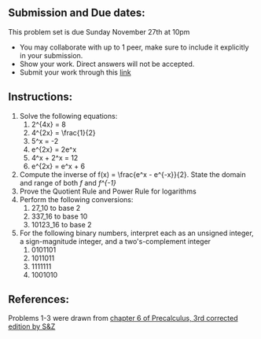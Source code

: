 ## Submission and Due dates:

This problem set is due Sunday November 27th at 10pm

- You may collaborate with up to 1 peer, make sure to include it explicitly in your submission.
- Show your work. Direct answers will not be accepted.
- Submit your work through this [link](tbd)

## Instructions:
1. Solve the following equations:
    1. 2^{4x} = 8
    2. 4^{2x} = \frac{1}{2}
    3. 5^x = -2
    4. e^{2x} = 2e^x
    5. 4^x + 2^x = 12
    6. e^{2x} = e^x + 6
2. Compute the inverse of f(x) = \frac{e^x - e^{-x}}{2}. State the domain and range of both *f* and *f^{-1}*
3. Prove the Quotient Rule and Power Rule for logarithms
4. Perform the following conversions:
    1. 27_10 to base 2
    2. 337_16 to base 10
    3. 10123_16 to base 2
5. For the following binary numbers, interpret each as an unsigned integer, a sign-magnitude integer, and a two's-complement integer
    1. 0101101
    2. 1011011
    3. 1111111
    4. 1001010

## References:
Problems 1-3 were drawn from [chapter 6 of Precalculus, 3rd corrected edition by S&Z](https://www.stitz-zeager.com/szprecalculus07042013.pdf)
